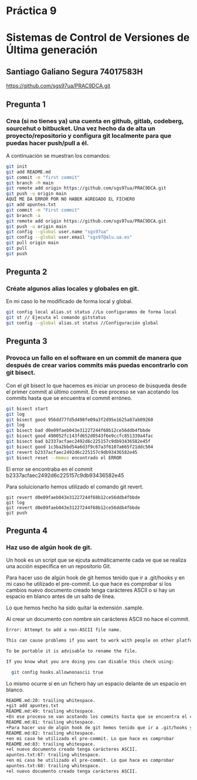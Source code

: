 # Práctica 9
# Sistemas de Control de Versiones de Última generación

## Santiago Galiano Segura 74017583H

https://github.com/sgs97ua/PRAC9DCA.git

## Pregunta 1

### **Crea (si no tienes ya) una cuenta en github, gitlab, codeberg, sourcehut o bitbucket. Una vez hecho da de alta un proyecto/repositorio y configura git localmente para que puedas hacer push/pull a él.**

A continuación se muestran los comandos:

``` bash
git init
git add README.md
git commit -m "first commit"
git branch -M main
git remote add origin https://github.com/sgs97ua/PRAC9DCA.git
git push -u origin main
AQUÍ ME DA ERROR POR NO HABER AGREGADO EL FICHERO
git add apuntes.txt
git commit -m "First commit"
git branch -a
git remote add origin https://github.com/sgs97ua/PRAC9DCA.git
git push -u origin main
git config --global user.name "sgs97ua"
git config --global user.email "sgs97@alu.ua.es"
git pull origin main
git pull
git push
```

## Pregunta 2
### **Créate algunos alias locales y globales en git.**

En mi caso lo he modificado de forma local y global.


``` bash
git config local alias.st status //Lo configuramos de forma local
git st // Ejecuta el comando gitstatus
git config --global alias.st status //Configuración global
```

## Pregunta 3
### **Provoca un fallo en el software en un commit de manera que después de crear varios commits más puedas encontrarlo con git bisect.**


Con el git bisect lo que hacemos es iniciar un proceso de búsqueda desde el primer commit al último commit.
En ese proceso se van acotando los commits hasta que se encuentra el commit erróneo.

``` bash
git bisect start
git log
git bisect good 956dd77fd5d498fe09a3f2d95e1625a87ab09260
git log
git bisect bad d0e09faeb043e31227244f68b12ce56ddb4fbbde
git bisect good 490052fc143fd652d0543f6e9ccfc851339a4fac
git bisect bad b2337acfaec2492d6c225157c9db93436582e45f
git bisect good 1c3ba2bbd54a6d3f9c67a3f6107a665f21ddc504
git revert b2337acfaec2492d6c225157c9db93436582e45
git bisect reset --Hemos encontrado el ERROR
```
El error se encontraba en el commit
b2337acfaec2492d6c225157c9db93436582e45

Para soluicionarlo hemos utilizado el comando git revert.
```
git revert d0e09faeb043e31227244f68b12ce56ddb4fbbde
git log
git revert d0e09faeb043e31227244f68b12ce56ddb4fbbde
git push
```


## Pregunta 4
### **Haz uso de algún hook de git.**

Un hook es un script que se ejcuta autmáticamente cada ve que se realiza una
acción específica en un repositorio Git.

Para hacer uso de algún hook de git hemos tenido que ir a .git/hooks y
en mi caso he utilizado el pre-commit. Lo que hace es comprobar
si los cambios nuevo documento creado tenga carácteres ASCII o si hay un espacio en blanco antes de un salto de línea.

Lo que hemos hecho ha sido quitar la extensión .sample.

Al crear un documento con nombre sin carácteres ASCII no hace el commit.
``` bash
Error: Attempt to add a non-ASCII file name.

This can cause problems if you want to work with people on other platforms.

To be portable it is advisable to rename the file.

If you know what you are doing you can disable this check using:

  git config hooks.allownonascii true
```
Lo mismo ocurre si en un fichero hay un espacio delante de un espacio en blanco.

``` bash
README.md:20: trailing whitespace.
+git add apuntes.txt
README.md:49: trailing whitespace.
+En ese proceso se van acotando los commits hasta que se encuentra el commit erróneo.
README.md:81: trailing whitespace.
+Para hacer uso de algún hook de git hemos tenido que ir a .git/hooks y
README.md:82: trailing whitespace.
+en mi caso he utilizado el pre-commit. Lo que hace es comprobar
README.md:83: trailing whitespace.
+el nuevo documento creado tenga carácteres ASCII.
apuntes.txt:67: trailing whitespace.
+en mi caso he utilizado el pre-commit. Lo que hace es comprobar
apuntes.txt:68: trailing whitespace.
+el nuevo documento creado tenga carácteres ASCII.
```
